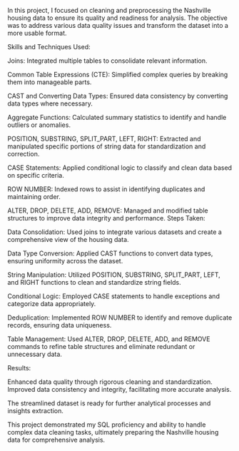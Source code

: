 In this project, I focused on cleaning and preprocessing the Nashville housing data to ensure its quality and readiness for analysis. The objective was to address various data quality issues and transform the dataset into a more usable format.

Skills and Techniques Used:

Joins: Integrated multiple tables to consolidate relevant information.

Common Table Expressions (CTE): Simplified complex queries by breaking them into manageable parts.

CAST and Converting Data Types: Ensured data consistency by converting data types where necessary.

Aggregate Functions: Calculated summary statistics to identify and handle outliers or anomalies.

POSITION, SUBSTRING, SPLIT_PART, LEFT, RIGHT: Extracted and manipulated specific portions of string data for standardization and correction.

CASE Statements: Applied conditional logic to classify and clean data based on specific criteria.

ROW NUMBER: Indexed rows to assist in identifying duplicates and maintaining order.

ALTER, DROP, DELETE, ADD, REMOVE: Managed and modified table structures to improve data integrity and performance.
Steps Taken:

Data Consolidation: Used joins to integrate various datasets and create a comprehensive view of the housing data.

Data Type Conversion: Applied CAST functions to convert data types, ensuring uniformity across the dataset.

String Manipulation: Utilized POSITION, SUBSTRING, SPLIT_PART, LEFT, and RIGHT functions to clean and standardize string fields.

Conditional Logic: Employed CASE statements to handle exceptions and categorize data appropriately.

Deduplication: Implemented ROW NUMBER to identify and remove duplicate records, ensuring data uniqueness.

Table Management: Used ALTER, DROP, DELETE, ADD, and REMOVE commands to refine table structures and eliminate redundant or unnecessary data.

Results:

Enhanced data quality through rigorous cleaning and standardization.
Improved data consistency and integrity, facilitating more accurate analysis.

The streamlined dataset is ready for further analytical processes and insights extraction.

This project demonstrated my SQL proficiency and ability to handle complex data cleaning tasks, ultimately preparing the Nashville housing data for comprehensive analysis.






